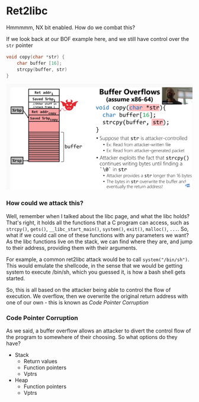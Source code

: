 # Ret2libc

Hmmmmm, NX bit enabled. How do we combat this?

If we look back at our BOF example here, and we still have control over the `str` pointer

```c
void copy(char *str) {
    char buffer [16];
    strcpy(buffer, str)
}
```

![](../../../../.gitbook/assets/bof.png)

### How could we attack this?

Well, remember when I talked about the libc page, and what the libc holds? That's right, it holds all the functions that a C program can access, such as `strcpy()`, `gets()`, `__libc_start_main()`, `system()`, `exit()`, `malloc()`, `...`. So, what if we could call one of these functions with any parameters we want? As the libc functions live on the stack, we can find where they are, and jump to their address, providing them with their arguments. 

For example, a common ret2libc attack would be to call `system("/bin/sh")`. This would emulate the shellcode, in the sense that we would be getting system to execute /bin/sh, which you guessed it, is how a bash shell gets started.

So, this is all based on the attacker being able to control the flow of execution. We overflow, then we overwrite the original return address with one of our own - this is known as _Code Pointer Corruption_

### Code Pointer Corruption

As we said, a buffer overflow allows an attacker to divert the control flow of the program to somewhere of their choosing. So what options do they have?

* Stack
  * Return values
  * Function pointers
  * Vptrs
* Heap
  * Function pointers
  * Vptrs

